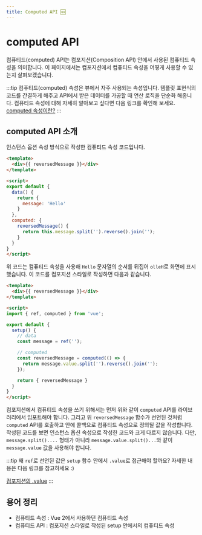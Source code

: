 ```yaml
---
title: Computed API 🆕
---
```


# computed API <Badge text="Vue 3"/>

컴퓨티드(computed) API는 컴포지션(Composition API) 안에서 사용된 컴퓨티드 속성을 의미합니다. 이 페이지에서는 컴포지션에서 
컴퓨티드 속성을 어떻게 사용할 수 있는지 살펴보겠습니다.

:::tip
컴퓨티드(computed) 속성은 뷰에서 자주 사용되는 속성입니다. 템플릿 표현식의 코드를 간결하게 해주고 API에서 받은 데이터를 가공할 때 연산 로직을 단순화 해줍니다. 컴퓨티드 속성에 대해 자세히 알아보고 싶다면 다음 링크를 확인해 보세요. [computed 속성이란?](/syntax/computed.html)
:::

## computed API 소개

인스턴스 옵션 속성 방식으로 작성한 컴퓨티드 속성 코드입니다.

```html
<template>
  <div>{{ reversedMessage }}</div>
</template>

<script>
export default {
  data() {
    return {
      message: 'Hello'
    }
  },
  computed: {
    reversedMessage() {
      return this.message.split('').reverse().join('');
    }
  }
}
</script>
```

위 코드는 컴퓨티드 속성을 사용해 `Hello` 문자열의 순서를 뒤집어 `olleH`로 화면에 표시했습니다. 이 코드를 컴포지션 스타일로 작성하면 다음과 같습니다.

```html
<template>
  <div>{{ reversedMessage }}</div>
</template>

<script>
import { ref, computed } from 'vue';

export default {
  setup() {
    // data
    const message = ref('');

    // computed
    const reversedMessage = computed(() => {
      return message.value.split('').reverse().join('');
    });

    return { reversedMessage }
  }
} 
</script>
```

컴포지션에서 컴퓨티드 속성을 쓰기 위해서는 먼저 위와 같이 `computed` API를 라이브러리에서 임포트해야 합니다. 그리고 위 `reversedMessage` 함수가 선언된 것처럼 `computed` API를 호출하고 안에 콜백으로 컴퓨티드 속성으로 정의될 값을 작성합니다. 작성된 코드를 보면 인스턴스 옵션 속성으로 작성한 코드와 크게 다르지 않습니다. 다만, `message.split()....` 형태가 아니라 `message.value.split()...`와 같이 `message.value` 값을 사용해야 합니다.

:::tip
왜 `ref`로 선언된 값은 `setup` 함수 안에서 `.value`로 접근해야 할까요? 자세한 내용은 다음 링크를 참고하세요 :) 

[컴포지션의 .value](/reuse/composition.html#ref-두-번째-특징-value)
:::

## 용어 정리

- 컴퓨티드 속성 : Vue 2에서 사용하던 컴퓨티드 속성
- 컴퓨티드 API : 컴포지션 스타일로 작성된 setup 안에서의 컴퓨티드 속성